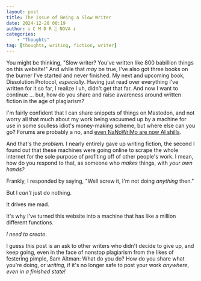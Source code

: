 ```yaml
---
layout: post
title: The Issue of Being a Slow Writer
date: 2024-12-20 00:19
author: 𐕣 C M D R ░ NOVA 𐕣
categories:
    - "Thoughts"
tag: [thoughts, writing, fiction, writer]
---
```

You might be thinking, "Slow writer? You've written like 800 babillion things on this website!" And while that *may* be true, I've also got three books on the burner I've started and never finished. My next and upcoming book, Dissolution Protocol, *especially*. Having just read over everything I've written for it so far, I realize I uh, didn't get that far. And now I want to continue ... but, how do you share and raise awareness around written fiction in the age of plagiarism?

I'm fairly confident that I can share snippets of things on Mastodon, and not worry all that much about my work being vacuumed up by a machine for use in some soulless idiot's money-making scheme, but where else can you go? Forums are probably a no, and <a href="https://lemmy.zip/post/22031416" target="_blank">even NaNoWriMo are now AI shills</a>.

And that's the *problem.* I nearly entirely gave up writing fiction, the second I found out that these machines were going online to scrape the whole internet for the sole purpose of profiting off of other people's work. I mean, how do you respond to that, as someone who *makes* things, with *your own hands?*

Frankly, I responded by saying, "Well screw it, I'm not doing *anything* then."

But I *can't* just do nothing.

It drives me mad.

It's why I've turned this website into a machine that has like a million different functions.

*I need to create*.

I guess this post is an ask to other writers who didn't decide to give up, and keep going, even in the face of nonstop plagiarism from the likes of festering pimple, Sam Altman: What do you do? How do you share what you're doing, or *writing*, if it's no longer safe to post your work *anywhere*, *even in a finished state!*